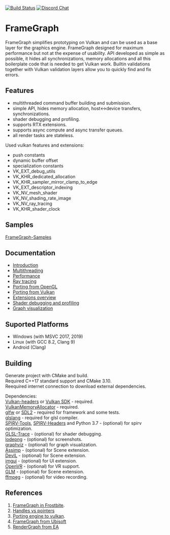 [![Build Status](https://api.travis-ci.com/azhirnov/FrameGraph.svg?branch=dev)](https://travis-ci.com/azhirnov/FrameGraph)
[![Discord Chat](https://img.shields.io/discord/651853834246815744.svg)](https://discord.gg/cMW955R)

# FrameGraph

FrameGraph simplifies prototyping on Vulkan and can be used as a base layer for the graphics engine.
FrameGraph designed for maximum performance but not at the expense of usability. API developed as simple as possible, it hides all synchronizations, memory allocations and all this boilerplate code that is needed to get Vulkan work. Builtin validations together with Vulkan validation layers allow you to quickly find and fix errors.

## Features
* multithreaded command buffer building and submission.
* simple API, hides memory allocation, host<->device transfers, synchronizations.
* shader debugging and profiling.
* supports RTX extensions.
* supports async compute and async transfer queues.
* all render tasks are stateless.

Used vulkan features and extensions:
* push constants
* dynamic buffer offset
* specialization constants
* VK_EXT_debug_utils
* VK_KHR_dedicated_allocation
* VK_KHR_sampler_mirror_clamp_to_edge
* VK_EXT_descriptor_indexing
* VK_NV_mesh_shader
* VK_NV_shading_rate_image
* VK_NV_ray_tracing
* VK_KHR_shader_clock

## Samples
[FrameGraph-Samples](https://github.com/azhirnov/FrameGraph-Samples)

## Documentation
* [Introduction](docs/Introduction.md)
* [Multithreading](docs/Multithreading.md)
* [Performance](docs/Performance.md)
* [Ray tracing](docs/RayTracing.md)
* [Porting from OpenGL](docs/Porting-from-OpenGL.md)
* [Porting from Vulkan](docs/Porting-from-Vulkan.md)
* [Extensions overview](extensions/Readme.md)
* [Shader debugging and profiling](docs/Shader-debugging.md)
* [Graph visualization](docs/Graph-visualization.md)


## Suported Platforms
* Windows (with MSVC 2017, 2019)
* Linux (with GCC 8.2, Clang 9)
* Android (Clang)


## Building
Generate project with CMake and build.<br/>
Required C++17 standard support and CMake 3.10.<br/>
Reequired internet connection to download external dependencies.<br/>

Dependencies:<br/>
[Vulkan-headers](https://github.com/KhronosGroup/Vulkan-Headers) or [Vulkan SDK](https://www.lunarg.com/vulkan-sdk/) - required.<br/>
[VulkanMemoryAllocator](https://github.com/GPUOpen-LibrariesAndSDKs/VulkanMemoryAllocator) - required.<br/>
[glfw](https://github.com/glfw/glfw) or [SDL2](https://www.libsdl.org) - required for framework and some tests.<br/>
[glslang](https://github.com/KhronosGroup/glslang) - required for glsl compiler.<br/>
[SPIRV-Tools](https://github.com/KhronosGroup/SPIRV-Tools), [SPIRV-Headers](https://github.com/KhronosGroup/SPIRV-Headers) and Python 3.7 - (optional) for spirv optimization.<br/>
[GLSL-Trace](https://github.com/azhirnov/glsl_trace) - (optional) for shader debugging.<br/>
[lodepng](https://github.com/lvandeve/lodepng) - (optional) for screenshots.<br/>
[graphviz](https://www.graphviz.org/) - (optional) for graph visualization.<br/>
[Assimp](https://github.com/assimp/assimp) - (optional) for Scene extension.<br/>
[DevIL](http://openil.sourceforge.net/) - (optional) for Scene extension.<br/>
[imgui](https://github.com/ocornut/imgui) - (optional) for UI extension.<br/>
[OpenVR](https://github.com/ValveSoftware/openvr) - (optional) for VR support.<br/>
[GLM](https://glm.g-truc.net/0.9.9/index.html) - (optional) for Scene extension.<br/>
[ffmpeg](https://www.ffmpeg.org/) - (optional) for video recording.<br/>


## References
1. [FrameGraph in Frostbite](https://www.gdcvault.com/play/1024612/FrameGraph-Extensible-Rendering-Architecture-in).<br/>
2. [Handles vs pointers](https://floooh.github.io/2018/06/17/handles-vs-pointers.html)<br/>
3. [Porting engine to vulkan](https://gpuopen.com/presentation-porting-engine-to-vulkan-dx12/).<br/>
4. [FrameGraph from Ubisoft](https://developer.download.nvidia.com/assets/gameworks/downloads/regular/GDC17/DX12CaseStudies_GDC2017_FINAL.pdf)<br/>
5. [RenderGraph from EA](https://www.khronos.org/assets/uploads/developers/library/2019-reboot-develop-blue/SEED-EA_Rapid-Innovation-Using-Modern-Graphics_Apr19.pdf)<br/>

